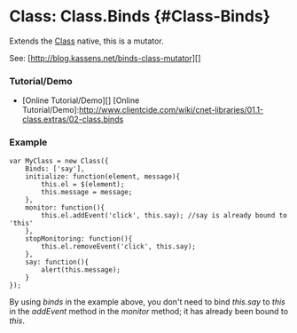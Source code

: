 Class: Class.Binds {#Class-Binds}
=================================
Extends the [Class][] native, this is a mutator.

See: [http://blog.kassens.net/binds-class-mutator][]


### Tutorial/Demo

* [Online Tutorial/Demo][]
[Online Tutorial/Demo]:http://www.clientcide.com/wiki/cnet-libraries/01.1-class.extras/02-class.binds

### Example

	var MyClass = new Class({
		Binds: ['say'],
		initialize: function(element, message){
			this.el = $(element);
			this.message = message;
		},
		monitor: function(){
			this.el.addEvent('click', this.say); //say is already bound to 'this'
		},
		stopMonitoring: function(){
			this.el.removeEvent('click', this.say);
		},
		say: function(){
			alert(this.message);
		}
	});

By using *binds* in the example above, you don't need to bind *this.say* to *this* in the *addEvent* method in the *monitor* method; it has already been bound to *this*.

[Class]: http://docs.mootools.net/Class/Class
[http://blog.kassens.net/binds-class-mutator]: http://blog.kassens.net/binds-class-mutator
